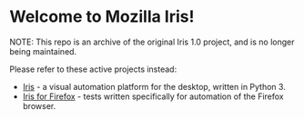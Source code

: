 # Welcome to Mozilla Iris!

NOTE: This repo is an archive of the original Iris 1.0 project, and is no longer being maintained.

Please refer to these active projects instead:

* [Iris](https://github.com/mozilla/iris) - a visual automation platform for the desktop, written in Python 3.
* [Iris for Firefox](https://github.com/mozilla/iris_firefox) - tests written specifically for automation of the Firefox browser.
